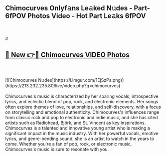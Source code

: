 ## Chimocurves Onlyf𝚊ns Le𝚊ked N𝚞des - Part-6fPOV Photos Video - Hot Part Le𝚊ks 6fPOV
<br>
<br>
# <h2><a href="https://213.232.235.80/live/video.php?q=chimocurves">🔗 New 👉🔴 Chimocurves VIDEO Photos</a></h2>
<br>
<br>
[![Chimocurves N𝚞des](https://i.imgur.com/1EjSzPs.png)](https://213.232.235.80/live/video.php?q=chimocurves)
<br>
<br>
Chimocurves's music is characterized by her soaring vocals, introspective lyrics, and eclectic blend of pop, rock, and electronic elements. Her songs often explore themes of love, relationships, and self-discovery, with a focus on storytelling and emotional authenticity. Chimocurves's influences range from classic rock and pop to electronic and indie music, and she has cited artists such as Radiohead, Björk, and St. Vincent as key inspirations. Chimocurves is a talented and innovative young artist who is making a significant impact in the music industry. With her powerful vocals, emotive lyrics, and genre-bending sound, she is an artist to watch in the years to come. Whether you're a fan of pop, rock, or electronic music, Chimocurves's music is sure to resonate with you.
<br>
<br>